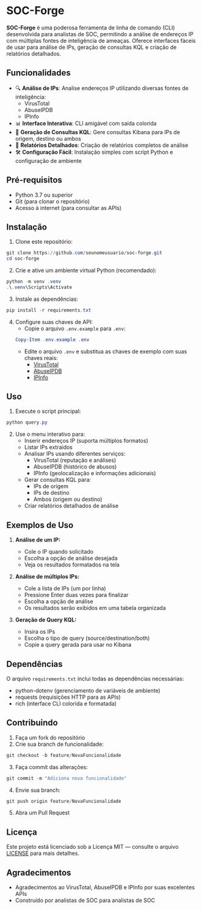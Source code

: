 # SOC-Forge

**SOC-Forge** é uma poderosa ferramenta de linha de comando (CLI) desenvolvida para analistas de SOC, permitindo a análise de endereços IP com múltiplas fontes de inteligência de ameaças. Oferece interfaces fáceis de usar para análise de IPs, geração de consultas KQL e criação de relatórios detalhados.

## Funcionalidades

- 🔍 **Análise de IPs**: Analise endereços IP utilizando diversas fontes de inteligência:
  - VirusTotal
  - AbuseIPDB
  - IPInfo
- 📊 **Interface Interativa**: CLI amigável com saída colorida
- 🔎 **Geração de Consultas KQL**: Gere consultas Kibana para IPs de origem, destino ou ambos
- 📝 **Relatórios Detalhados**: Criação de relatórios completos de análise
- 🛠️ **Configuração Fácil**: Instalação simples com script Python e configuração de ambiente

## Pré-requisitos

- Python 3.7 ou superior
- Git (para clonar o repositório)
- Acesso à internet (para consultar as APIs)

## Instalação

1. Clone este repositório:
```powershell
git clone https://github.com/seunomeusuario/soc-forge.git
cd soc-forge
```

2. Crie e ative um ambiente virtual Python (recomendado):
```powershell
python -m venv .venv
.\.venv\Scripts\Activate
```

3. Instale as dependências:
```powershell
pip install -r requirements.txt
```

4. Configure suas chaves de API:
   - Copie o arquivo `.env.example` para `.env`:
   ```powershell
   Copy-Item .env.example .env
   ```
   - Edite o arquivo `.env` e substitua as chaves de exemplo com suas chaves reais:
     - [VirusTotal](https://www.virustotal.com/gui/join-us)
     - [AbuseIPDB](https://www.abuseipdb.com/account/api)
     - [IPInfo](https://ipinfo.io/signup)

## Uso

1. Execute o script principal:
```powershell
python query.py
```

2. Use o menu interativo para:
   - Inserir endereços IP (suporta múltiplos formatos)
   - Listar IPs extraídos
   - Analisar IPs usando diferentes serviços:
     - VirusTotal (reputação e análises)
     - AbuseIPDB (histórico de abusos)
     - IPInfo (geolocalização e informações adicionais)
   - Gerar consultas KQL para:
     - IPs de origem
     - IPs de destino
     - Ambos (origem ou destino)
   - Criar relatórios detalhados de análise

## Exemplos de Uso

1. **Análise de um IP:**
   - Cole o IP quando solicitado
   - Escolha a opção de análise desejada
   - Veja os resultados formatados na tela

2. **Análise de múltiplos IPs:**
   - Cole a lista de IPs (um por linha)
   - Pressione Enter duas vezes para finalizar
   - Escolha a opção de análise
   - Os resultados serão exibidos em uma tabela organizada

3. **Geração de Query KQL:**
   - Insira os IPs
   - Escolha o tipo de query (source/destination/both)
   - Copie a query gerada para usar no Kibana

## Dependências

O arquivo `requirements.txt` inclui todas as dependências necessárias:
- python-dotenv (gerenciamento de variáveis de ambiente)
- requests (requisições HTTP para as APIs)
- rich (interface CLI colorida e formatada)

## Contribuindo

1. Faça um fork do repositório
2. Crie sua branch de funcionalidade:
```powershell
git checkout -b feature/NovaFuncionalidade
```
3. Faça commit das alterações:
```powershell
git commit -m "Adiciona nova funcionalidade"
```
4. Envie sua branch:
```powershell
git push origin feature/NovaFuncionalidade
```
5. Abra um Pull Request

## Licença

Este projeto está licenciado sob a Licença MIT — consulte o arquivo [LICENSE](LICENSE) para mais detalhes.

## Agradecimentos

- Agradecimentos ao VirusTotal, AbuseIPDB e IPInfo por suas excelentes APIs
- Construído por analistas de SOC para analistas de SOC